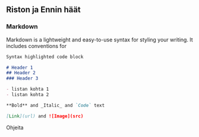 ## Riston ja Ennin häät



### Markdown

Markdown is a lightweight and easy-to-use syntax for styling your writing. It includes conventions for

```markdown
Syntax highlighted code block

# Header 1
## Header 2
### Header 3

- listan kohta 1
- listan kohta 2

**Bold** and _Italic_ and `Code` text

[Link](url) and ![Image](src)
```

Ohjeita
